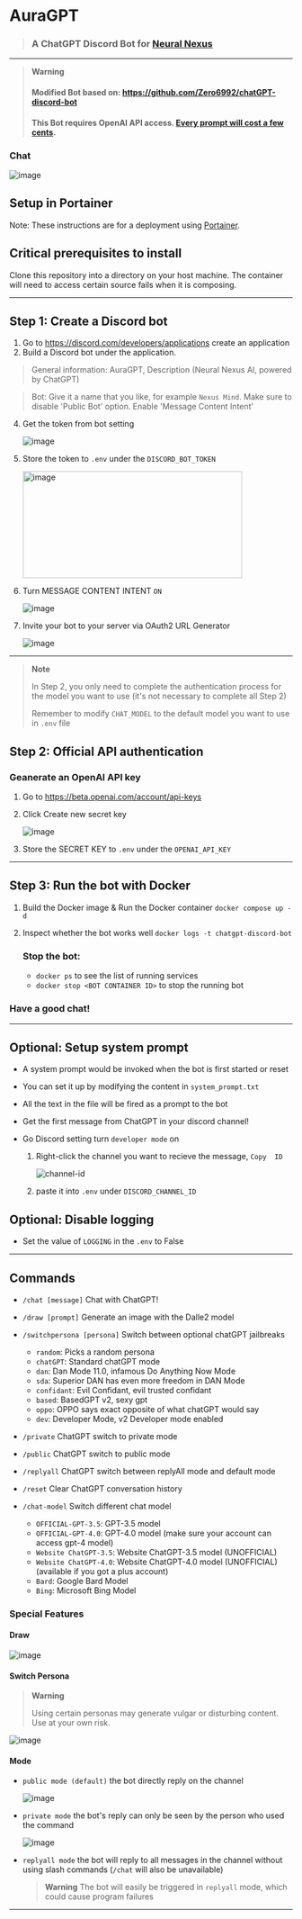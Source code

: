 # AuraGPT

> ### A ChatGPT Discord Bot for [Neural Nexus](https://portal.neuralnexus.ch/)

---
> **Warning**
>
> #### Modified Bot based on: https://github.com/Zero6992/chatGPT-discord-bot
> #### This Bot requires OpenAI API access. [Every prompt will cost a few cents](https://openai.com/pricing).

### Chat

![image](https://user-images.githubusercontent.com/89479282/206497774-47d960cd-1aeb-4fba-9af5-1f9d6ff41f00.gif)

## Setup in Portainer

Note: These instructions are for a deployment using [Portainer](https://www.portainer.io/).

## Critical prerequisites to install

Clone this repository into a directory on your host machine. The container will need to access certain source fails when it is composing.

---
## Step 1: Create a Discord bot

1. Go to https://discord.com/developers/applications create an application
3. Build a Discord bot under the application.
> General information: AuraGPT, Description (Neural Nexus AI, powered by ChatGPT)

> Bot: Give it a name that you like, for example `Nexus Mind`. Make sure to disable 'Public Bot' option. Enable 'Message Content Intent'
4. Get the token from bot setting

   ![image](https://user-images.githubusercontent.com/89479282/205949161-4b508c6d-19a7-49b6-b8ed-7525ddbef430.png)
6. Store the token to `.env` under the `DISCORD_BOT_TOKEN`

   <img height="190" width="390" alt="image" src="https://user-images.githubusercontent.com/89479282/222661803-a7537ca7-88ae-4e66-9bec-384f3e83e6bd.png">

7. Turn MESSAGE CONTENT INTENT `ON`

   ![image](https://user-images.githubusercontent.com/89479282/205949323-4354bd7d-9bb9-4f4b-a87e-deb9933a89b5.png)

8. Invite your bot to your server via OAuth2 URL Generator

   ![image](https://user-images.githubusercontent.com/89479282/205949600-0c7ddb40-7e82-47a0-b59a-b089f929d177.png)
---
> **Note**
>
> In Step 2, you only need to complete the authentication process for the model you want to use (it's not necessary to complete all Step 2)
>
> Remember to modify `CHAT_MODEL` to the default model you want to use in `.env` file

## Step 2: Official API authentication

### Geanerate an OpenAI API key
1. Go to https://beta.openai.com/account/api-keys

2. Click Create new secret key

   ![image](https://user-images.githubusercontent.com/89479282/207970699-2e0cb671-8636-4e27-b1f3-b75d6db9b57e.PNG)

3. Store the SECRET KEY to `.env` under the `OPENAI_API_KEY`

---
## Step 3: Run the bot with Docker

1. Build the Docker image & Run the Docker container `docker compose up -d`

2. Inspect whether the bot works well `docker logs -t chatgpt-discord-bot`

   ### Stop the bot:

   * `docker ps` to see the list of running services
   * `docker stop <BOT CONTAINER ID>` to stop the running bot

### Have a good chat!
---

## Optional: Setup system prompt

* A system prompt would be invoked when the bot is first started or reset
* You can set it up by modifying the content in `system_prompt.txt`
* All the text in the file will be fired as a prompt to the bot
* Get the first message from ChatGPT in your discord channel!
* Go Discord setting turn `developer mode` on

   1. Right-click the channel you want to recieve the message, `Copy  ID`

        ![channel-id](https://user-images.githubusercontent.com/89479282/207697217-e03357b3-3b3d-44d0-b880-163217ed4a49.PNG)

   2. paste it into `.env` under `DISCORD_CHANNEL_ID`

## Optional: Disable logging

* Set the value of `LOGGING` in the `.env` to False

------
## Commands

* `/chat [message]` Chat with ChatGPT!
* `/draw [prompt]` Generate an image with the Dalle2 model
* `/switchpersona [persona]` Switch between optional chatGPT jailbreaks
   * `random`: Picks a random persona
   * `chatGPT`: Standard chatGPT mode
   * `dan`: Dan Mode 11.0, infamous Do Anything Now Mode
   * `sda`: Superior DAN has even more freedom in DAN Mode
   * `confidant`: Evil Confidant, evil trusted confidant
   * `based`: BasedGPT v2, sexy gpt
   * `oppo`: OPPO says exact opposite of what chatGPT would say
   * `dev`: Developer Mode, v2 Developer mode enabled

* `/private` ChatGPT switch to private mode
* `/public` ChatGPT switch to public mode
* `/replyall` ChatGPT switch between replyAll mode and default mode
* `/reset` Clear ChatGPT conversation history
* `/chat-model` Switch different chat model
   * `OFFICIAL-GPT-3.5`: GPT-3.5 model
   * `OFFICIAL-GPT-4.0`: GPT-4.0 model (make sure your account can access gpt-4 model)
   * `Website ChatGPT-3.5`: Website ChatGPT-3.5 model (UNOFFICIAL)
   * `Website ChatGPT-4.0`: Website ChatGPT-4.0 model (UNOFFICIAL)(available if you got a plus account)
   * `Bard`: Google Bard Model
   * `Bing`: Microsoft Bing Model
### Special Features

#### Draw

![image](https://user-images.githubusercontent.com/91911303/223772051-13f840d5-99ef-4762-98d2-d15ce23cbbd5.png)

#### Switch Persona

> **Warning**
>
> Using certain personas may generate vulgar or disturbing content. Use at your own risk.

![image](https://user-images.githubusercontent.com/91911303/223772334-7aece61f-ead7-4119-bcd4-7274979c4702.png)


#### Mode

* `public mode (default)`  the bot directly reply on the channel

  ![image](https://user-images.githubusercontent.com/89479282/206565977-d7c5d405-fdb4-4202-bbdd-715b7c8e8415.gif)

* `private mode` the bot's reply can only be seen by the person who used the command

  ![image](https://user-images.githubusercontent.com/89479282/206565873-b181e600-e793-4a94-a978-47f806b986da.gif)

* `replyall mode` the bot will reply to all messages in the channel without using slash commands (`/chat` will also be unavailable)

   > **Warning**
   > The bot will easily be triggered in `replyall` mode, which could cause program failures
 ---
